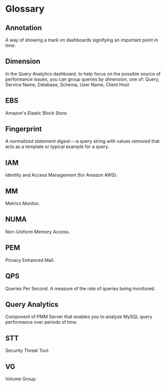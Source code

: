 # Glossary

## Annotation

A way of showing a mark on dashboards signifying an important point in time.

## Dimension

In the Query Analytics dashboard, to help focus on the possible source of performance issues, you can group queries by *dimension*, one of: Query, Service Name, Database, Schema, User Name, Client Host

## EBS

Amazon's Elastic Block Store.

## Fingerprint

A *normalized statement digest*---a query string with values removed that acts as a template or typical example for a query.

## IAM

Identity and Access Management (for Amazon AWS).

## MM

Metrics Monitor.

## NUMA

Non-Uniform Memory Access.

## PEM

Privacy Enhanced Mail.

## QPS

Queries Per Second. A measure of the rate of queries being monitored.

## Query Analytics

Component of PMM Server that enables you to analyze MySQL query performance over periods of time.

## STT

Security Threat Tool.

## VG

Volume Group.
